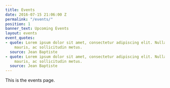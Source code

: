 ```yaml
---
title: Events
date: 2016-07-15 21:06:00 Z
permalink: "/events/"
position: 1
banner_text: Upcoming Events
layout: events
event_quotes:
- quote: Lorem ipsum dolor sit amet, consectetur adipiscing elit. Nulla rhoncus rutrum
    mauris, ac sollicitudin metus.
  source: Jean Baptiste
- quote: Lorem ipsum dolor sit amet, consectetur adipiscing elit. Nulla rhoncus rutrum
    mauris, ac sollicitudin metus.
  source: Jean Baptiste
---
```


This is the events page.
